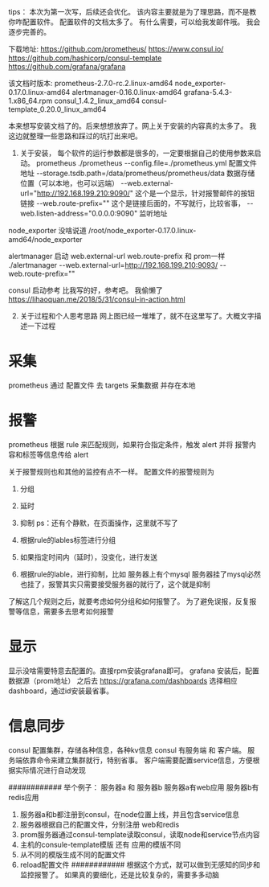 tips：
本次为第一次写，后续还会优化。
该内容主要就是为了理思路，而不是教你咋配置软件。
配置软件的文档太多了。 有什么需要，可以给我发邮件哦。
我会逐步完善的。

下载地址:
https://github.com/prometheus/
https://www.consul.io/
https://github.com/hashicorp/consul-template
https://github.com/grafana/grafana

该文档时版本:
prometheus-2.7.0-rc.2.linux-amd64
node_exporter-0.17.0.linux-amd64
alertmanager-0.16.0.linux-amd64
grafana-5.4.3-1.x86_64.rpm
consul_1.4.2_linux_amd64
consul-template_0.20.0_linux_amd64

本来想写安装文档了的。后来想想放弃了。网上关于安装的内容真的太多了。
我这边就整理一些思路和踩过的坑打出来吧。
1. 关于安装，
每个软件的运行参数都是很多的，一定要根据自己的使用参数来启动。
prometheus
./prometheus 
--config.file=./prometheus.yml 配置文件地址
--storage.tsdb.path=/data/prometheus/prometheus/data 数据存储位置（可以本地，也可以远端）
--web.external-url="http://192.168.199.210:9090/" 这个是一个显示，针对报警邮件的按钮链接
--web.route-prefix=""  这个是链接后面的，不写就行，比较省事，
--web.listen-address="0.0.0.0:9090" 监听地址


node_exporter 没啥说道
/root/node_exporter-0.17.0.linux-amd64/node_exporter

alertmanager 启动 web.external-url web.route-prefix 和 prom一样
./alertmanager --web.external-url=http://192.168.199.210:9093/ --web.route-prefix=""

consul 启动参考 比我写的好，参考吧。 我偷懒了
https://lihaoquan.me/2018/5/31/consul-in-action.html


2. 关于过程和个人思考思路
网上图已经一堆堆了，就不在这里写了。大概文字描述一下过程

# 采集
prometheus 通过 配置文件 去 targets 采集数据 并存在本地

# 报警
prometheus 根据 rule 来匹配规则，如果符合指定条件，触发 alert
并将 报警内容和标签等信息传给 alert

关于报警规则也和其他的监控有点不一样。
配置文件的报警规则为
1. 分组
2. 延时
3. 抑制
ps：还有个静默，在页面操作，这里就不写了

1. 根据rule的lables标签进行分组
2. 如果指定时间内（延时），没变化，进行发送
3. 根据rule的lable，进行抑制，比如 服务器上有个mysql
   服务器挂了mysql必然也挂了，报警其实只需要接受服务器的就行了，这个就是抑制

了解这几个规则之后，就要考虑如何分组和如何报警了。
为了避免误报，反复报警等信息，需要多去思考如何报警


# 显示
显示没啥需要特意去配置的。直接rpm安装grafana即可。
grafana 安装后，配置数据源（prom地址）
之后去 https://grafana.com/dashboards 选择相应dashboard，通过id安装最省事。


# 信息同步
consul 配置集群，存储各种信息，各种kv信息
consul 有服务端 和 客户端。
服务端依靠命令来建立集群就行，特别省事。
客户端需要配置service信息，方便根据实际情况进行自动发现

############
举个例子：
服务器a 和 服务器b
服务器a有web应用
服务器b有redis应用

1. 服务器a和b都注册到consul，在node位置上线，并且包含service信息
2. 服务器根据自己的配置文件，分别注册 web和redis
3. prom服务器通过consul-template读取consul，读取node和service节点内容
4. 主机的consule-template模版 还有 应用的模版不同
5. 从不同的模版生成不同的配置文件
6. reload配置文件
############
根据这个方式，就可以做到无感知的同步和监控报警了。
如果真的要细化，还是比较复杂的，需要多多动脑
